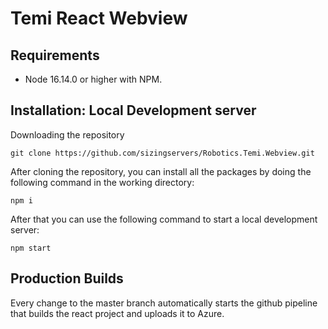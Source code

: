 # Temi React Webview

## Requirements

- Node 16.14.0 or higher with NPM.

## Installation: Local Development server
Downloading the repository
```
git clone https://github.com/sizingservers/Robotics.Temi.Webview.git
```
After cloning the repository, you can install all the packages by doing the following command in the working directory:
```
npm i
```
After that you can use the following command to start a local development server:
```
npm start
```

## Production Builds
Every change to the master branch automatically starts the github pipeline that builds the react project and uploads it to Azure.